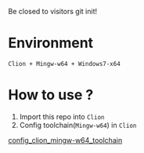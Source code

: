 Be closed to visitors git init!


# Environment

`Clion + Mingw-w64 + Windows7-x64`

# How to use ?

1) Import this repo into `Clion`
2) Config toolchain(`Mingw-w64`) in `Clion`

[config_clion_mingw-w64_toolchain](.\doc\config_clion_mingw-w64_toolchain.png)